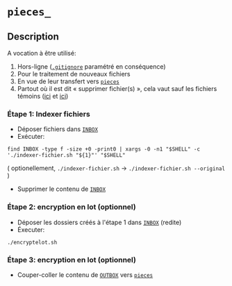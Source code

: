 # `pieces_`

## Description

A vocation à être utilisé:
1. Hors-ligne ([`.gitignore`](../.gitignore) paramétré en conséquence)
2. Pour le traitement de nouveaux fichiers
3. En vue de leur transfert vers [`pieces`](../pieces/identifiant)
4. Partout où il est dit « supprimer fichier(s) », cela vaut sauf les fichiers témoins ([ici](INBOX/vide-mais-necessaire) et [ici](OUTBOX/vide-mais-necessaire))

### Étape 1: Indexer fichiers

* Déposer fichiers dans [`INBOX`](INBOX)
* Exécuter:

```
find INBOX -type f -size +0 -print0 | xargs -0 -n1 "$SHELL" -c './indexer-fichier.sh "${1}"' "$SHELL"
```
( optionellement, `./indexer-fichier.sh` → `./indexer-fichier.sh --original` )

* Supprimer le contenu de [`INBOX`](INBOX)

### Étape 2: encryption en lot (optionnel)

* Déposer les dossiers créés à l'étape 1 dans [`INBOX`](INBOX) (redite)
* Éxecuter:
```
./encryptelot.sh
```

### Étape 3: encryption en lot (optionnel)

* Couper-coller le contenu de [`OUTBOX`](OUTBOX)  vers [`pieces`](../pieces/identifiant)
